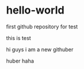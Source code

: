 # hello-world
first github repository  for test


this  is test

hi guys 
i am a new githuber

huber haha
